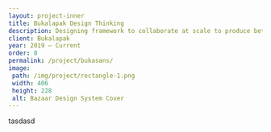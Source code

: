 ```yaml
---
layout: project-inner
title: Bukalapak Design Thinking
description: Designing framework to collaborate at scale to produce better outcome
client: Bukalapak
year: 2019 — Current
order: 8
permalink: /project/bukasans/
image:
 path: /img/project/rectangle-1.png
 width: 406
 height: 228
 alt: Bazaar Design System Cover
---
```


tasdasd